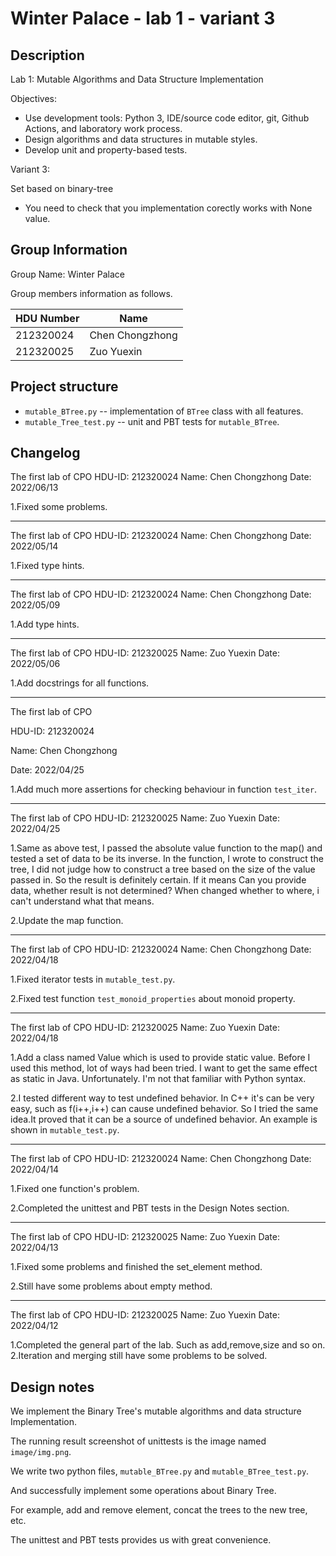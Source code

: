 # Winter Palace - lab 1 - variant 3

## Description

Lab 1: Mutable Algorithms and Data Structure Implementation

Objectives:

* Use development tools:
  Python 3, IDE/source code editor, git, Github Actions, and laboratory work process.
* Design algorithms and data structures in mutable styles.
* Develop unit and property-based tests.

Variant 3:

Set based on binary-tree

* You need to check that you implementation corectly works with None value.

## Group Information

Group Name: Winter Palace

Group members information as follows.

| HDU Number | Name            |
| ---------- | --------------- |
| 212320024  | Chen Chongzhong |
| 212320025  | Zuo Yuexin      |

## Project structure

* `mutable_BTree.py` -- implementation of `BTree` class with all features.
* `mutable_Tree_test.py` -- unit and PBT tests for `mutable_BTree`.

## Changelog
The first lab of CPO
HDU-ID: 212320024
Name: Chen Chongzhong
Date: 2022/06/13

1.Fixed some problems.

---

The first lab of CPO
HDU-ID: 212320024
Name: Chen Chongzhong
Date: 2022/05/14

1.Fixed type hints.

---

The first lab of CPO
HDU-ID: 212320024
Name: Chen Chongzhong
Date: 2022/05/09

1.Add type hints.

---

The first lab of CPO
HDU-ID: 212320025
Name: Zuo Yuexin
Date: 2022/05/06

1.Add docstrings for all functions.

---

The first lab of CPO

HDU-ID: 212320024

Name: Chen Chongzhong

Date: 2022/04/25

1.Add much more assertions for checking behaviour in function `test_iter`.

---

The first lab of CPO
HDU-ID: 212320025
Name: Zuo Yuexin
Date: 2022/04/25

1.Same as above test, I passed the absolute value function to the map() and
tested a set of data to be its inverse.
In the function, I wrote to construct the tree, I did not judge how
to construct a tree based on the size of the value passed in.
So the result is definitely certain. If it means Can you provide data, whether
result is not determined?
When changed whether to where, i can't understand what that means.

2.Update the map function.

---

The first lab of CPO
HDU-ID: 212320024
Name: Chen Chongzhong
Date: 2022/04/18

1.Fixed iterator tests in `mutable_test.py`.

2.Fixed test function `test_monoid_properties` about monoid property.

---

The first lab of CPO
HDU-ID: 212320025
Name: Zuo Yuexin
Date: 2022/04/18

1.Add a class named Value which is used to provide static value.
Before I used this method, lot of ways had been tried.
I want to get the same effect as static in Java. Unfortunately.
I'm not that familiar with Python syntax.

2.I tested different way to test undefined behavior.
In C++ it's can be very easy, such as f(i++,i++) can cause undefined behavior.
So I tried the same idea.It proved that it can be a source of undefined behavior.
An example is shown in `mutable_test.py`.

---

The first lab of CPO
HDU-ID: 212320024
Name: Chen Chongzhong
Date: 2022/04/14

1.Fixed one function's problem.

2.Completed the unittest and PBT tests in the Design Notes section.

---

The first lab of CPO
HDU-ID: 212320025
Name: Zuo Yuexin
Date: 2022/04/13

1.Fixed some problems and finished the set_element method.

2.Still have some problems about empty method.

---

The first lab of CPO
HDU-ID: 212320025
Name: Zuo Yuexin
Date: 2022/04/12

1.Completed the general part of the lab. Such as add,remove,size and so on.
2.Iteration and merging still have some problems to be solved.

## Design notes

We implement the Binary Tree's mutable algorithms and data structure Implementation.

The running result screenshot of unittests is the image named `image/img.png`.

We write two python files, `mutable_BTree.py` and `mutable_BTree_test.py`.

And successfully implement some operations about Binary Tree.

For example, add and remove element, concat  the trees to the new tree, etc.

The unittest and PBT tests provides us with great convenience.

